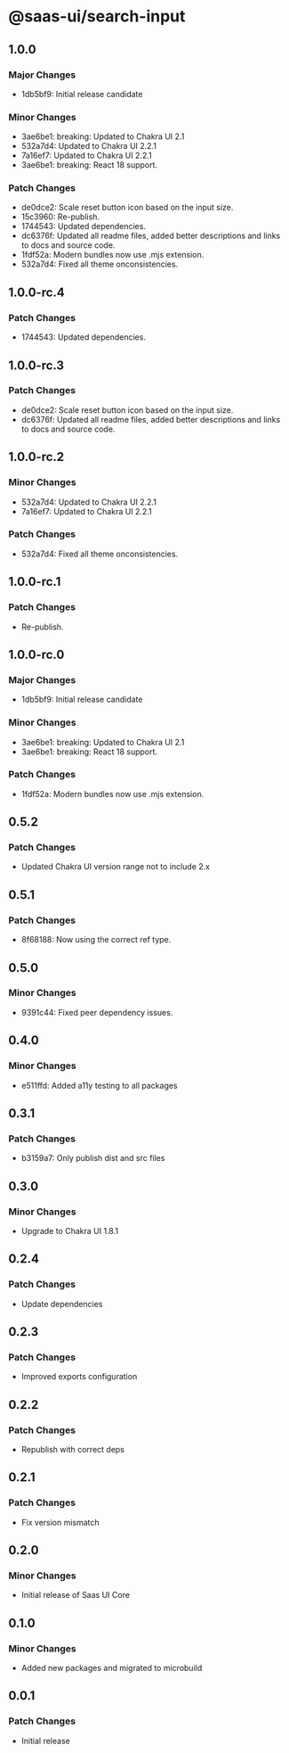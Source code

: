 # @saas-ui/search-input

## 1.0.0

### Major Changes

- 1db5bf9: Initial release candidate

### Minor Changes

- 3ae6be1: breaking: Updated to Chakra UI 2.1
- 532a7d4: Updated to Chakra UI 2.2.1
- 7a16ef7: Updated to Chakra UI 2.2.1
- 3ae6be1: breaking: React 18 support.

### Patch Changes

- de0dce2: Scale reset button icon based on the input size.
- 15c3960: Re-publish.
- 1744543: Updated dependencies.
- dc6376f: Updated all readme files, added better descriptions and links to docs and source code.
- 1fdf52a: Modern bundles now use .mjs extension.
- 532a7d4: Fixed all theme onconsistencies.

## 1.0.0-rc.4

### Patch Changes

- 1744543: Updated dependencies.

## 1.0.0-rc.3

### Patch Changes

- de0dce2: Scale reset button icon based on the input size.
- dc6376f: Updated all readme files, added better descriptions and links to docs and source code.

## 1.0.0-rc.2

### Minor Changes

- 532a7d4: Updated to Chakra UI 2.2.1
- 7a16ef7: Updated to Chakra UI 2.2.1

### Patch Changes

- 532a7d4: Fixed all theme onconsistencies.

## 1.0.0-rc.1

### Patch Changes

- Re-publish.

## 1.0.0-rc.0

### Major Changes

- 1db5bf9: Initial release candidate

### Minor Changes

- 3ae6be1: breaking: Updated to Chakra UI 2.1
- 3ae6be1: breaking: React 18 support.

### Patch Changes

- 1fdf52a: Modern bundles now use .mjs extension.

## 0.5.2

### Patch Changes

- Updated Chakra UI version range not to include 2.x

## 0.5.1

### Patch Changes

- 8f68188: Now using the correct ref type.

## 0.5.0

### Minor Changes

- 9391c44: Fixed peer dependency issues.

## 0.4.0

### Minor Changes

- e511ffd: Added a11y testing to all packages

## 0.3.1

### Patch Changes

- b3159a7: Only publish dist and src files

## 0.3.0

### Minor Changes

- Upgrade to Chakra UI 1.8.1

## 0.2.4

### Patch Changes

- Update dependencies

## 0.2.3

### Patch Changes

- Improved exports configuration

## 0.2.2

### Patch Changes

- Republish with correct deps

## 0.2.1

### Patch Changes

- Fix version mismatch

## 0.2.0

### Minor Changes

- Initial release of Saas UI Core

## 0.1.0

### Minor Changes

- Added new packages and migrated to microbuild

## 0.0.1

### Patch Changes

- Initial release
